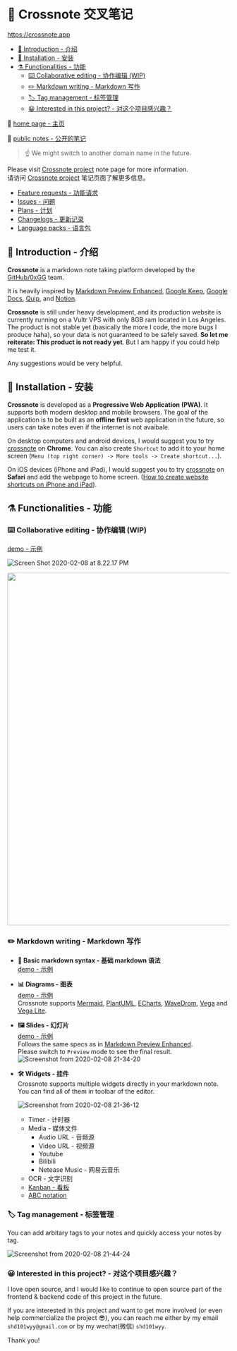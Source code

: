# 📝 Crossnote 交叉笔记

https://crossnote.app

<!-- @import "[TOC]" {cmd="toc" depthFrom=2 depthTo=6 orderedList=false} -->

<!-- code_chunk_output -->

- [🔭 Introduction - 介绍](#introduction-介绍)
- [💾 Installation - 安装](#installation-安装)
- [⚗️ Functionalities - 功能](#️-functionalities-功能)
  - [⌨️ Collaborative editing - 协作编辑 (WIP)](#️-collaborative-editing-协作编辑-wip)
  - [✏️ Markdown writing - Markdown 写作](#️-markdown-writing-markdown-写作)
  - [🏷️ Tag management - 标签管理](#️-tag-management-标签管理)
  - [😀 Interested in this project? - 对这个项目感兴趣？](#interested-in-this-project-对这个项目感兴趣)

<!-- /code_chunk_output -->

🚪 [home page - 主页](https://crossnote.app)

👀 [public notes - 公开的笔记](https://crossnote.app/public_notes)

> ☝️ We might switch to another domain name in the future.

Please visit [Crossnote project](https://crossnote.app/note/5bba7c9b-fd45-455b-8309-03d3d568adf6) note page for more information.  
请访问 [Crossnote project](https://crossnote.app/note/5bba7c9b-fd45-455b-8309-03d3d568adf6) 笔记页面了解更多信息。

- [Feature requests - 功能请求](https://crossnote.app/note/1176fe53-4e81-4dd5-9ca4-beee1400a3a6)
- [Issues - 问题](https://crossnote.app/note/2f7ec1f5-539e-4b89-a4a5-809701ff777c)
- [Plans - 计划](https://crossnote.app/note/1a322618-ed75-46ea-bff1-8864c195f111)
- [Changelogs - 更新记录](https://crossnote.app/note/3771a0ac-0ec1-4353-a807-4c9cd173ccd5)
- [Language packs - 语言包](https://crossnote.app/note/b34ef09e-1212-47d6-a9b9-ad1928ac3de3)

## 🔭 Introduction - 介绍

**Crossnote** is a markdown note taking platform developed by the [GitHub/0xGG](https://github.com/0xGG) team.

It is heavily inspired by [Markdown Preview Enhanced](https://github.com/shd101wyy/markdown-preview-enhanced), [Google Keep](https://keep.google.com), [Google Docs](https://docs.google.com), [Quip](https://quip.com), and [Notion](https://www.notion.so).

**Crossnote** is still under heavy development, and its production website is currently running on a Vultr VPS with only 8GB ram located in Los Angeles. The product is not stable yet (basically the more I code, the more bugs I produce haha), so your data is not guaranteed to be safely saved. **So let me reiterate: This product is not ready yet**. But I am happy if you could help me test it.

Any suggestions would be very helpful.

## 💾 Installation - 安装

**Crossnote** is developed as a **Progressive Web Application (PWA)**. It supports both modern desktop and mobile browsers. The goal of the application is to be built as an **offline first** web application in the future, so users can take notes even if the internet is not avaibale.

On desktop computers and android devices, I would suggest you to try [crossnote](https://crossnote.app) on **Chrome**. You can also create `Shortcut` to add it to your home screen (`Menu (top right corner) -> More tools -> Create shortcut...`).

On iOS devices (iPhone and iPad), I would suggest you to try [crossnote](https://crossnote.app) on **Safari** and add the webpage to home screen. ([How to create website shortcuts on iPhone and iPad](https://www.igeeksblog.com/how-to-create-website-shortcuts-on-iphone-ipad/)).

## ⚗️ Functionalities - 功能

### ⌨️ Collaborative editing - 协作编辑 (WIP)

[demo - 示例](https://crossnote.app/editor/8b2c2eee-c566-4601-8691-702cb34bc2bc?noteKey=222d939e-d803-473a-acd4-baddb5057c2c)

![Screen Shot 2020-02-08 at 8.22.17 PM](https://i.loli.net/2020/02/08/B79a3t4HXqMgDRe.png)

<img src="https://i.loli.net/2020/02/08/lxiTIkVStvrLM7Q.jpg" height="800">

### ✏️ Markdown writing - Markdown 写作

- **📝 Basic markdown syntax - 基础 markdown 语法**  
  [demo - 示例](https://crossnote.app/demo_editor/2f541826-923b-4215-b553-c3fbdd13e4d7)

- **📊 Diagrams - 图表**  
  [demo - 示例](https://crossnote.app/demo_editor/3f354ebf-2307-4eac-8a71-f9c47a7fe6d6)  
  Crossnote supports [Mermaid](https://github.com/mermaid-js/mermaid), [PlantUML](https://plantuml.com/), [ECharts](https://echarts.apache.org/en/index.html), [WaveDrom](https://wavedrom.com/), [Vega](https://vega.github.io/vega/) and [Vega Lite](https://vega.github.io/vega-lite/).

- **🖼 Slides - 幻灯片**  
  [demo - 示例](https://crossnote.app/demo_editor/858bcb05-35ef-4ee4-a75a-4f6357dd76d0)  
  Follows the same specs as in [Markdown Preview Enhanced](https://shd101wyy.github.io/markdown-preview-enhanced/#/presentation).  
  Please switch to `Preview` mode to see the final result.  
  ![Screenshot from 2020-02-08 21-34-20](https://i.loli.net/2020/02/08/iOfFhQRESubYcn2.png)

- **🛠 Widgets - 挂件**  
  Crossnote supports multiple widgets directly in your markdown note. You can find all of them in toolbar of the editor.

  ![Screenshot from 2020-02-08 21-36-12](https://i.loli.net/2020/02/08/tiM1BZOaKcCqSmd.png)

  - Timer - 计时器
  - Media - 媒体文件
    - Audio URL - 音频源
    - Video URL - 视频源
    * Youtube
    * Bilibili
    - Netease Music - 网易云音乐
  - OCR - 文字识别
  - [Kanban - 看板](https://crossnote.app/demo_editor/eb8bbe34-327a-4956-ab95-594eb176af6f)
  - [ABC notation](https://crossnote.app/demo_editor/3cb874a8-1369-4c6c-8aed-7ec97e028f49)

### 🏷️ Tag management - 标签管理

You can add arbitary tags to your notes and quickly access your notes by tag.

![Screenshot from 2020-02-08 21-44-24](https://i.loli.net/2020/02/08/Vzwo6phEvuiNmje.png)

### 😀 Interested in this project? - 对这个项目感兴趣？

I love open source, and I would like to continue to open source part of the frontend & backend code of this project in the future.

If you are interested in this project and want to get more involved (or even help commercialize the project 😎), you can reach me either by my email `shd101wyy@gmail.com` or by my wechat(微信) `shd101wyy`.

Thank you!
